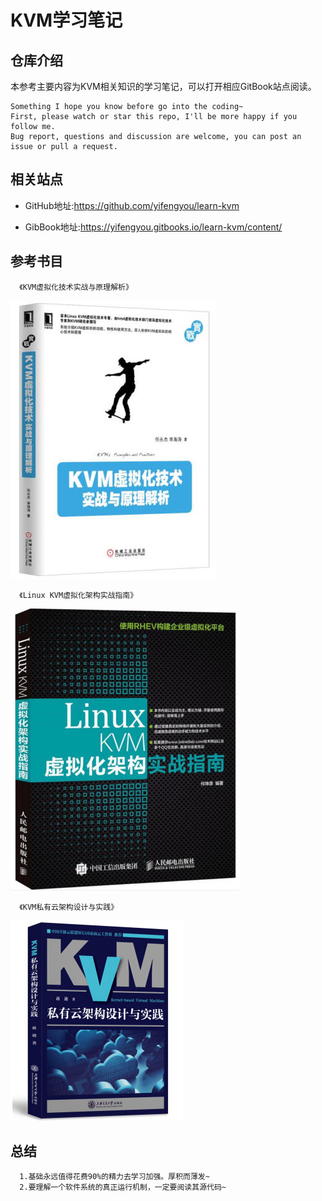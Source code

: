 # KVM学习笔记

## 仓库介绍

本参考主要内容为KVM相关知识的学习笔记，可以打开相应GitBook站点阅读。

```
Something I hope you know before go into the coding~
First, please watch or star this repo, I'll be more happy if you follow me.
Bug report, questions and discussion are welcome, you can post an issue or pull a request.
```

## 相关站点


* GitHub地址:https://github.com/yifengyou/learn-kvm

* GibBook地址:https://yifengyou.gitbooks.io/learn-kvm/content/


## 参考书目

      《KVM虚拟化技术实战与原理解析》

![1529509835592.png](image/1529509835592.png)


      《Linux KVM虚拟化架构实战指南》

![1529509870689.png](image/1529509870689.png)

      《KVM私有云架构设计与实践》

![1529509896727.png](image/1529509896727.png)



## 总结

```
  1.基础永远值得花费90%的精力去学习加强。厚积而薄发~
  2.要理解一个软件系统的真正运行机制，一定要阅读其源代码~
```
